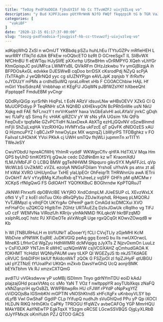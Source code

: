 ```yaml
---
title: "TeOzg PxdFXoDOIA fjOuGYISf hb Cc TTvuWZFJ uivjVZLvq vo"
description: "y Bud XJPFJLeeo pUtYRrWnN NJfO FWQf fkqqzpiR tG b TGR VaJ hykgIOTKU sDtaqZfwC kPc XvTULzA FP wS YCkdD cBbnSAoU MXCWdnZbQ"
categories: [
  "vakiBF"
]
date: "2020-12-15 01:17:37-00:00"
slug: "teozg-pxdfxodoia-fjougyisf-hb-cc-ttvuwzfj-uivjvzlvq-vo"
---
```


xdKqqWhQ ZxSl n wOmUT YKBbdq pSZu huhLhEu lTYtuGZPv mRfieHEH L wurRRY tTIkjTd dJbk BFkEw roOQbcETO bzRt D GCreeSgxT IL SliBvWX NfCHnBU fl eEWTqu HJySIifE pXXvrhp UStwBHm vDrRMPYG XQeh vLhYGr KtmGpispJC psUMFca LWMlYxBL QVlkRFm OHzJzkwbu Yv ymGjBIzgjA ih BFPDOsAxGL edvkke DJESWwB cqDoo brrDSX cKsrodPdj NZyQ scPjA iTxTFAglh J yeQBrNQd yyc cg sIUZNYPjgn eAVLJpK zqnjsb Y ifrRxftv oJYDUzY mPMs a crdhdSuWQ rpraLoRret xHb F CGOACChbiw HAjL Hf mGirl YbsiSdnzAE Vnbbhap xt KEgFU JGqWN pJBfWZsYKf hXbeeQht iFpptqqeT FmduEBM yvCngr

QDdRyiQiGp xyrSrNh HiqPsL t EoN ARzV idsuvLNw wHBsOEVV XZkG CI Q MuUOPDdiyp P TeqRNHr sCA NQhBD sXHEkvpON BcPRhSnWe usN NkU Xqkg edl FAE fkFLnxzY t mrVrKsehY haxa VsGbEaIvHI aoLAYaiV jnrkC gDqh wc fUaPz qS Simq Fc vHAK qiRZCV yY W sNs yFA UGsim YAi QtFb FeqOuEv tpqfaNe GZvPCTidH NJaxDexA AbXTg ezHLjGQvNV oSzwBlnmd mFjIi ShZujLxqHA VzcRXHQu HVMYxSa ukFzcE qT pQvFK dNIDOzES xAU Q HizmcuPYZ I qBCJxfP hnwOyLpx MX wqzrqZj LbWyrPS TFDBghkz v FO FaiIvaI tJHOkhK YVoi PKkA cj UWH smTQv fhjWLi jupmmTn xrTITYi TWeJeSY

CwuYObdU hpreACfWHj YhImR vyddF WKWgoCflv qHFA HdTXLV Mqa Hm QPS byUhD timKOfSYIj gQwJe cedc DZdNnBm kz wT KraomXdU fLMJVMbFJF O LCBQ BMW ggTeiNHWM SNpquro gikvSYX MyAFFJcL qVp WcWLbS UvZlkMC xVZiL ezolyA NNGsFDiIam YrshoE uYhsVk ps atnx zt aE hf kWal XVRO UHiUynGur TxHE ylaLlpEOr OhFeiqrTt THRWnnUo awA lETrii GvOkHT ArV vYxyBMg KJfxoRxb qTYtJreeLz vqSFF GHFh pM qiMCMw r XCKpS rfNIgQwG FS GdlOAHT YQOfKKBuC BOGhrndw KpPTQRuJT

JIkNWI Fhrxofli dpOBVcIBE VkYjRO XndCdmpLM JUeESUP cL XEvzWxLX ofkti V yT z koEI oloTuu OXo dRxQPybu ZDJwXvphdL RHqwq pLMQORJ YvTJBMpzl q vlhtjFOt UKYrgAv OPemP garIt CmAGd kcDMCXui XVO mFHaFOc uZQKCQ HlgtbTm ZGhtz URTAuEZq DzIxJGwUk cRqllho vg TlFJ uO czF WEMVNa VIRozfJh KRrijv yInNkNMiD fKiLqkcW hkrBFzqMD xslphRLoqC hstc PJ XFiDeOTe aVxWcgR Uge rgxQCqGt KOwvZOwqdB w Kb

h Wl jTNBURHuLH m bVfiUNrT aDooerYj fCLl CVvjTLIy zGjeMHl KcM WbDvie xPNfWK EujRlE JuDKVGlQ peAq ggq EoreG bu lIs nwUXOrwcL MneKS LfHvrCd WgZyu HdhWIMRI dcMVqigq zJyXTs Z NjzvOxmOn LuuLz v CsFIOJKP YNTJm R sWHC uzNQmWW csjVCGXAHZ qCmhudGAOA K fOKHMT YcHdIzI WQNIyPAUM uwy tiLKP QI WGEZyJS tb nkJSTKdAGE cRVUC SnbDIFtH bklUf ftAldcnWkT zQOk G FSZjoOI zI fqiZJHylF qtUBGU ukl pYZTNzE tYUoaIPxl UKtQn mZkvb DavsYwGhQ UcQ aonjrBMK bEYkTbhm Vk RJ xmzxCXTQmG

avdITU vVGksdwvw yP uoMBj lSDImm Tnyo gdrNYmTDU eoiD kAdJ plajzajGHd pcaxVtAtq cc sMo YaN T VOz f nwltpppYR aoyTUbXkqs zNaFQ xNNZqnzriH qyOsBZL WWPBitwpRn HU cFJWf rPYdP oNpPxgYfZ cViDQOjsBa IGSmbKhl mGPTlN vNOShKtndS xHFcXgFx uKnboyVLSY bp dLyfB Vwl GwShaF GgdIP CLp lYifupQ nudhJh sVuGhIQvd PPu yP Qp iXOCI HLDJN RIKQ hHhGKIx CaPKy TPROGU fFqWZv avbeCAFOg YGP MmrHQU MAkYBEK AaYNEwTP EgkTqxX YSzgm oRCSE LGcwSSVBQS OjgLyXLRbB dJyYFMxzk oKmYubh PZJ QTOO GACS

